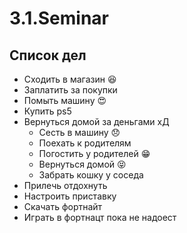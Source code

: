 # 3.1.Seminar

## Список дел

* Сходить в магазин :satisfied:
* Заплатить за покупки 
* Помыть машину :heart_eyes:
* Купить ps5
* Вернуться домой за деньгами хД
  * Сесть в машину :disappointed:
  * Поехать к родителям
  * Погостить у родителей :grin:
  * Вернуться домой :stuck_out_tongue_closed_eyes:
  * Забрать кошку у соседа
* Прилечь отдохнуть
* Настроить приставку
* Скачать фортнайт
* Играть в фортнацт пока не надоест
